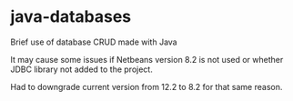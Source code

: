 # java-databases
Brief use of database CRUD made with Java

It may cause some issues if Netbeans version 8.2 is not used or whether JDBC library not added to the project.

Had to downgrade current version from 12.2 to 8.2 for that same reason.

